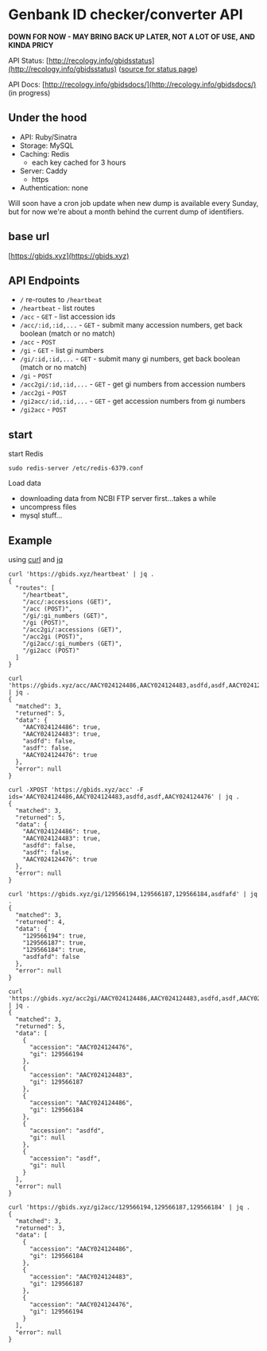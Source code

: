 Genbank ID checker/converter API
================================

__DOWN FOR NOW - MAY BRING BACK UP LATER, NOT A LOT OF USE, AND KINDA PRICY__

API Status: [http://recology.info/gbidsstatus](http://recology.info/gbidsstatus) ([source for status page](https://github.com/sckott/gbidsstatus))

API Docs: [http://recology.info/gbidsdocs/](http://recology.info/gbidsdocs/) (in progress)

## Under the hood

* API: Ruby/Sinatra
* Storage: MySQL
* Caching: Redis
  * each key cached for 3 hours
* Server: Caddy
  * https
* Authentication: none


Will soon have a cron job update when new dump is available every Sunday, but for now we're about a month behind the current dump of identifiers.

## base url

[https://gbids.xyz](https://gbids.xyz)

## API Endpoints

* `/` re-routes to `/heartbeat`
* `/heartbeat` - list routes
* `/acc` - `GET` - list accession ids
* `/acc/:id,:id,...` - `GET` - submit many accession numbers, get back boolean (match or no match)
* `/acc` - `POST`
* `/gi` - `GET` - list gi numbers
* `/gi/:id,:id,...` - `GET` - submit many gi numbers, get back boolean (match or no match)
* `/gi` - `POST`
* `/acc2gi/:id,:id,...` - `GET` - get gi numbers from accession numbers
* `/acc2gi` - `POST`
* `/gi2acc/:id,:id,...` - `GET` - get accession numbers from gi numbers
* `/gi2acc` - `POST`

## start

start Redis

```
sudo redis-server /etc/redis-6379.conf
```

Load data

* downloading data from NCBI FTP server first...takes a while
* uncompress files
* mysql stuff...

## Example

using [curl](https://curl.haxx.se/) and [jq](https://stedolan.github.io/jq/)

```
curl 'https://gbids.xyz/heartbeat' | jq .
{
  "routes": [
    "/heartbeat",
    "/acc/:accessions (GET)",
    "/acc (POST)",
    "/gi/:gi_numbers (GET)",
    "/gi (POST)",
    "/acc2gi/:accessions (GET)",
    "/acc2gi (POST)",
    "/gi2acc/:gi_numbers (GET)",
    "/gi2acc (POST)"
  ]
}
```

```
curl 'https://gbids.xyz/acc/AACY024124486,AACY024124483,asdfd,asdf,AACY024124476' | jq .
{
  "matched": 3,
  "returned": 5,
  "data": {
    "AACY024124486": true,
    "AACY024124483": true,
    "asdfd": false,
    "asdf": false,
    "AACY024124476": true
  },
  "error": null
}
```

```
curl -XPOST 'https://gbids.xyz/acc' -F ids='AACY024124486,AACY024124483,asdfd,asdf,AACY024124476' | jq .
{
  "matched": 3,
  "returned": 5,
  "data": {
    "AACY024124486": true,
    "AACY024124483": true,
    "asdfd": false,
    "asdf": false,
    "AACY024124476": true
  },
  "error": null
}
```

```
curl 'https://gbids.xyz/gi/129566194,129566187,129566184,asdfafd' | jq .
{
  "matched": 3,
  "returned": 4,
  "data": {
    "129566194": true,
    "129566187": true,
    "129566184": true,
    "asdfafd": false
  },
  "error": null
}
```

```
curl 'https://gbids.xyz/acc2gi/AACY024124486,AACY024124483,asdfd,asdf,AACY024124476' | jq .
{
  "matched": 3,
  "returned": 5,
  "data": [
    {
      "accession": "AACY024124476",
      "gi": 129566194
    },
    {
      "accession": "AACY024124483",
      "gi": 129566187
    },
    {
      "accession": "AACY024124486",
      "gi": 129566184
    },
    {
      "accession": "asdfd",
      "gi": null
    },
    {
      "accession": "asdf",
      "gi": null
    }
  ],
  "error": null
}
```

```
curl 'https://gbids.xyz/gi2acc/129566194,129566187,129566184' | jq .
{
  "matched": 3,
  "returned": 3,
  "data": [
    {
      "accession": "AACY024124486",
      "gi": 129566184
    },
    {
      "accession": "AACY024124483",
      "gi": 129566187
    },
    {
      "accession": "AACY024124476",
      "gi": 129566194
    }
  ],
  "error": null
}
```
